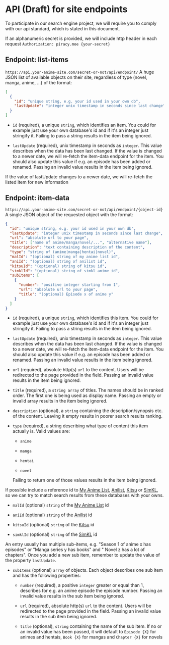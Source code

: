 # API (Draft) for site endpoints

To participate in our search engine project, we will require you to comply with our api standard, which is stated in
this document.

If an alphanumeric secret is provided, we will include http header in each request
`Authorization: piracy.moe {your-secret}`

## Endpoint: list-items

`https://api.your-anime-site.com/secret-or-not/api/endpoint/`
A huge JSON list of available objects on their site, regardless of type (novel, manga, anime, ...) of the format:

```json
[
  {
    "id": "unique string, e.g. your id used in your own db",
    "lastUpdate": "integer unix timestamp in seconds since last change"
  }
]
```

- `id` (required), a unique `string`, which identifies an item. You could for example just use your own database's id
  and if it's an integer just stringify it. Failing to pass a string results in the item being ignored.

- `lastUpdate` (required), unix timestamp in seconds as `integer`. This value describes when the data has been last
  changed. If the value is changed to a newer date, we will re-fetch the item-data endpoint for the item. You should
  also update this value if e.g. an episode has been added or renamed. Passing an invalid value results in the item
  being ignored.

If the value of lastUpdate changes to a newer date, we will re-fetch the listed item for new information

## Endpoint: item-data

`https://api.your-anime-site.com/secret-or-not/api/endpoint/{object-id}`
A single JSON object of the requested object with the format:

```json
{
  "id": "unique string, e.g. your id used in your own db",
  "lastUpdate": "integer unix timestamp in seconds since last change",
  "url": "absolute url to your page",
  "title": ["name of anime/manga/novel/...", "alternative name"],
  "description": "text containing description of the content",
  "type": "string of (anime|manga|hentai|novel)",
  "malId": "(optional) string of my anime list id",
  "aniId": "(optional) string of anilist id",
  "kitsuId": "(optional) string of kitsu id",
  "simklId": "(optional) string of simkl anime id",
  "subItems": [
    {
      "number": "positive integer starting from 1",
      "url": "absolute url to your page",
      "title": "(optional) Episode x of anime y"
    }
  ]
}
```

- `id` (required), a unique `string`, which identifies this item. You could for example just use your own database's id
  and if it's an integer just stringify it. Failing to pass a string results in the item being ignored.

- `lastUpdate` (required), unix timestamp in seconds as `integer`. This value describes when the data has been last
  changed. If the value is changed to a newer date, we will re-fetch the item-data endpoint for the item. You should
  also update this value if e.g. an episode has been added or renamed. Passing an invalid value results in the item
  being ignored.

- `url` (required), absolute http(s) `url` to the content. Users will be redirected to the page provided in the field.
  Passing an invalid value results in the item being ignored.

- `title` (required), a `string array` of titles. The names should be in ranked order. The first one is being used as
  display name. Passing an empty or invalid array results in the item being ignored.

- `description` (optional), a `string` containing the description/synopsis etc. of the content. Leaving it empty results
  in poorer search results ranking.

- `type` (required), a string describing what type of content this item actually is. Valid values are:

  - `anime`

  - `manga`

  - `hentai`

  - `novel`

  Failing to return one of those values results in the item being ignored.

If possible include a reference id to [My Anime List](https://myanimelist.net/), [Anilist](https://anilist.co/),
[Kitsu](https://kitsu.io/) or [SimKL](https://simkl.com/), so we can try to match search results from these databases
with your owns.

- `malId` (optional) `string` of the [My Anime List](https://myanimelist.net/) id

- `aniId` (optional) `string` of the [Anilist](https://anilist.co/) id

- `kitsuId` (optional) `string` of the [Kitsu](https://kitsu.io/) id

- `simklId` (optional) `string` of the [SimKL](https://simkl.com/) id

An entry usually has multiple sub-items, e.g. "Season 1 of anime x has episodes" or "Manga series y has books" and "
Novel z has a lot of chapters". Once you add a new sub item, remember to update the value of the property `lastUpdate`.

- `subItems` (optional) `array` of objects. Each object describes one sub item and has the following properties:

  - `number` (required), a positive `integer` greater or equal than 1, describes for e.g. an anime episode the episode 
    number. Passing an invalid value results in the sub item being ignored.

  - `url` (required), absolute http(s) `url` to the content. Users will be redirected to the page provided in the
    field. Passing an invalid value results in the sub item being ignored.

  - `title` (optional), `string` containing the name of the sub item. If no or an invalid value has been passed, it
    will default to `Episode {X}` for animes and hentais, `Book {X}` for mangas and `Chapter {X}` for novels
